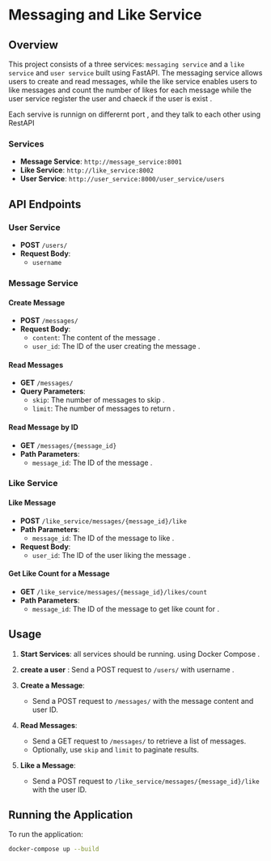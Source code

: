 # Messaging and Like Service

## Overview

This project consists of a three services: `messaging service` and a `like service` and `user service` built using FastAPI. The messaging service allows users to create and read messages, while the like service enables users to like messages and count the number of likes for each message while the user service register the user and chaeck if the user is exist . 

Each servive is runnign on differernt port , and they talk to each other using RestAPI 
### Services

- **Message Service**: `http://message_service:8001`
- **Like Service**: `http://like_service:8002`
- **User Service**: `http://user_service:8000/user_service/users`

## API Endpoints
### User Service
 - **POST** `/users/`
 - **Request Body**:
    - `username`

### Message Service

#### Create Message

- **POST** `/messages/`
- **Request Body**:
    - `content`: The content of the message .
    - `user_id`: The ID of the user creating the message .

#### Read Messages

- **GET** `/messages/`
- **Query Parameters**:
    - `skip`: The number of messages to skip .
    - `limit`: The number of messages to return .

#### Read Message by ID

- **GET** `/messages/{message_id}`
- **Path Parameters**:
    - `message_id`: The ID of the message .

### Like Service

#### Like Message

- **POST** `/like_service/messages/{message_id}/like`
- **Path Parameters**:
    - `message_id`: The ID of the message to like .
- **Request Body**:
    - `user_id`: The ID of the user liking the message .

#### Get Like Count for a Message

- **GET** `/like_service/messages/{message_id}/likes/count`
- **Path Parameters**:
    - `message_id`: The ID of the message to get like count for .

## Usage

1. **Start Services**:  all services should be  running. using Docker Compose .
1. **create a user** : Send a POST request to `/users/` with username .
2. **Create a Message**:
    - Send a POST request to `/messages/` with the message content and user ID.

3. **Read Messages**:
    - Send a GET request to `/messages/` to retrieve a list of messages.
    - Optionally, use `skip` and `limit` to paginate results.

4. **Like a Message**:
    - Send a POST request to `/like_service/messages/{message_id}/like` with the user ID.


## Running the Application

To run the application:

```bash
docker-compose up --build
```

